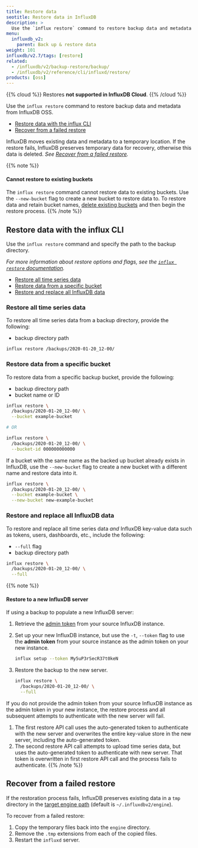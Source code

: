 ```yaml
---
title: Restore data
seotitle: Restore data in InfluxDB
description: >
  Use the `influx restore` command to restore backup data and metadata from InfluxDB.
menu:
  influxdb_v2:
    parent: Back up & restore data
weight: 101
influxdb/v2.7/tags: [restore]
related:
  - /influxdb/v2/backup-restore/backup/
  - /influxdb/v2/reference/cli/influxd/restore/
products: [oss]
---
```


{{% cloud %}}
Restores **not supported in InfluxDB Cloud**.
{{% /cloud %}}

Use the `influx restore` command to restore backup data and metadata from InfluxDB OSS.

- [Restore data with the influx CLI](#restore-data-with-the-influx-cli)
- [Recover from a failed restore](#recover-from-a-failed-restore)

InfluxDB moves existing data and metadata to a temporary location.
If the restore fails, InfluxDB preserves temporary data for recovery,
otherwise this data is deleted.
_See [Recover from a failed restore](#recover-from-a-failed-restore)._

{{% note %}}
#### Cannot restore to existing buckets
The `influx restore` command cannot restore data to existing buckets.
Use the `--new-bucket` flag to create a new bucket to restore data to.
To restore data and retain bucket names, [delete existing buckets](/influxdb/v2/organizations/buckets/delete-bucket/)
and then begin the restore process.
{{% /note %}}

## Restore data with the influx CLI
Use the `influx restore` command and specify the path to the backup directory.

_For more information about restore options and flags, see the
[`influx restore` documentation](/influxdb/v2/reference/cli/influx/restore/)._

- [Restore all time series data](#restore-all-time-series-data)
- [Restore data from a specific bucket](#restore-data-from-a-specific-bucket)
- [Restore and replace all InfluxDB data](#restore-and-replace-all-influxdb-data)

### Restore all time series data
To restore all time series data from a backup directory, provide the following:

- backup directory path

```sh
influx restore /backups/2020-01-20_12-00/
```

### Restore data from a specific bucket
To restore data from a specific backup bucket, provide the following:

- backup directory path
- bucket name or ID

```sh
influx restore \
  /backups/2020-01-20_12-00/ \
  --bucket example-bucket

# OR

influx restore \
  /backups/2020-01-20_12-00/ \
  --bucket-id 000000000000
```

If a bucket with the same name as the backed up bucket already exists in InfluxDB,
use the `--new-bucket` flag to create a new bucket with a different name and
restore data into it.

```sh
influx restore \
  /backups/2020-01-20_12-00/ \
  --bucket example-bucket \
  --new-bucket new-example-bucket
```

### Restore and replace all InfluxDB data
To restore and replace all time series data _and_ InfluxDB key-value data such as
tokens, users, dashboards, etc., include the following:

- `--full` flag
- backup directory path

```sh
influx restore \
  /backups/2020-01-20_12-00/ \
  --full
```

{{% note %}}
#### Restore to a new InfluxDB server
If using a backup to populate a new InfluxDB server:

1. Retrieve the [admin token](/influxdb/v2/security/tokens/#admin-token) from your source InfluxDB instance.
2. Set up your new InfluxDB instance, but use the `-t`, `--token` flag to use the
   **admin token** from your source instance as the admin token on your new instance.

    ```sh
    influx setup --token My5uP3rSecR37t0keN
    ```
3. Restore the backup to the new server.

    ```sh
    influx restore \
      /backups/2020-01-20_12-00/ \
      --full
    ```

If you do not provide the admin token from your source InfluxDB instance as the
admin token in your new instance, the restore process and all subsequent attempts
to authenticate with the new server will fail.

1. The first restore API call uses the auto-generated token to authenticate with
   the new server and overwrites the entire key-value store in the new server, including
   the auto-generated token.
2. The second restore API call attempts to upload time series data, but uses the
   auto-generated token to authenticate with new server.
   That token is overwritten in first restore API call and the process fails to authenticate.
{{% /note %}}


## Recover from a failed restore
If the restoration process fails, InfluxDB preserves existing data in a `tmp`
directory in the [target engine path](/influxdb/v2/reference/cli/influx/restore/#flags)
(default is `~/.influxdbv2/engine`).

To recover from a failed restore:

1. Copy the temporary files back into the `engine` directory.
2. Remove the `.tmp` extensions from each of the copied files.
3. Restart the `influxd` server.

